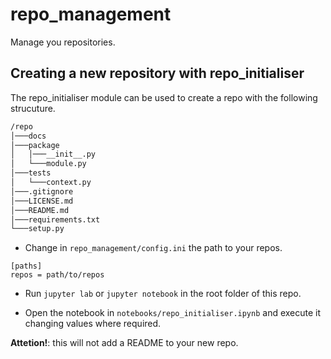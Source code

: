 # repo_management

Manage you repositories.

## Creating a new repository with repo_initialiser

The repo_initialiser module can be used to create a repo with the following strucuture.

```bash
/repo
│───docs
│───package
│   │───__init__.py
│   └───module.py
│───tests
│   └───context.py
│───.gitignore
│───LICENSE.md
│───README.md 
│───requirements.txt
└───setup.py
```

- Change in `repo_management/config.ini` the path to your repos.

```
[paths]
repos = path/to/repos
```

- Run `jupyter lab` or `jupyter notebook` in the root folder of this repo.

- Open the notebook in `notebooks/repo_initialiser.ipynb` and execute it changing values where required.

**Attetion!**: this will not add a README to your new repo.